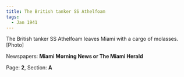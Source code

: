 ```yaml
---  
title: The British tanker SS Athelfoam  
tags:  
  - Jan 1941  
---  
```

  
The British tanker SS Athelfoam leaves Miami with a cargo of molasses. [Photo]  
  
Newspapers: **Miami Morning News or The Miami Herald**  
  
Page: **2**, Section: **A** 
